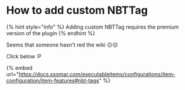 # How to add custom NBTTag

{% hint style="info" %}
Adding custom NBTTag requires the premium version of the plugin
{% endhint %}

Seems that someone hasn't red the wiki 😕😔

Click below :P

{% embed url="https://docs.ssomar.com/executableitems/configurations/item-configuration/item-features#nbt-tags" %}
